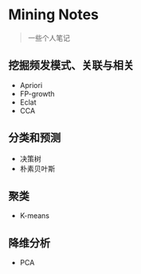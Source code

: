 # Mining Notes
> 一些个人笔记

## 挖掘频发模式、关联与相关
- Apriori
- FP-growth
- Eclat
- CCA

## 分类和预测
- 决策树
- 朴素贝叶斯

## 聚类
- K-means

## 降维分析
- PCA

